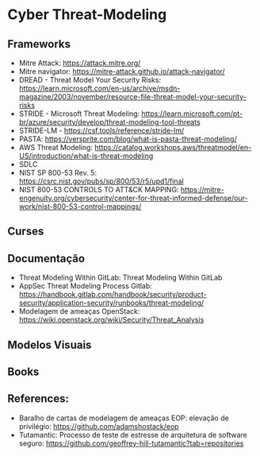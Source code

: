 # Cyber Threat-Modeling

## Frameworks
- Mitre Attack: https://attack.mitre.org/
- Mitre navigator: https://mitre-attack.github.io/attack-navigator/
- DREAD - Threat Model Your Security Risks: https://learn.microsoft.com/en-us/archive/msdn-magazine/2003/november/resource-file-threat-model-your-security-risks
- STRIDE - Microsoft Threat Modeling: https://learn.microsoft.com/pt-br/azure/security/develop/threat-modeling-tool-threats
- STRIDE-LM - https://csf.tools/reference/stride-lm/
- PASTA: https://versprite.com/blog/what-is-pasta-threat-modeling/
- AWS Threat Modeling: https://catalog.workshops.aws/threatmodel/en-US/introduction/what-is-threat-modeling
- SDLC
- NIST SP 800-53 Rev. 5: https://csrc.nist.gov/pubs/sp/800/53/r5/upd1/final
- NIST 800-53 CONTROLS TO ATT&CK MAPPING: https://mitre-engenuity.org/cybersecurity/center-for-threat-informed-defense/our-work/nist-800-53-control-mappings/

## Curses
## Documentação
- Threat Modeling Within GitLab: Threat Modeling Within GitLab
- AppSec Threat Modeling Process Gitlab: https://handbook.gitlab.com/handbook/security/product-security/application-security/runbooks/threat-modeling/
- Modelagem de ameaças OpenStack: https://wiki.openstack.org/wiki/Security/Threat_Analysis
## Modelos Visuais

## Books
## References:
- Baralho de cartas de modelagem de ameaças EOP: elevação de privilégio: https://github.com/adamshostack/eop 
- Tutamantic: Processo de teste de estresse de arquitetura de software seguro: https://github.com/geoffrey-hill-tutamantic?tab=repositories


